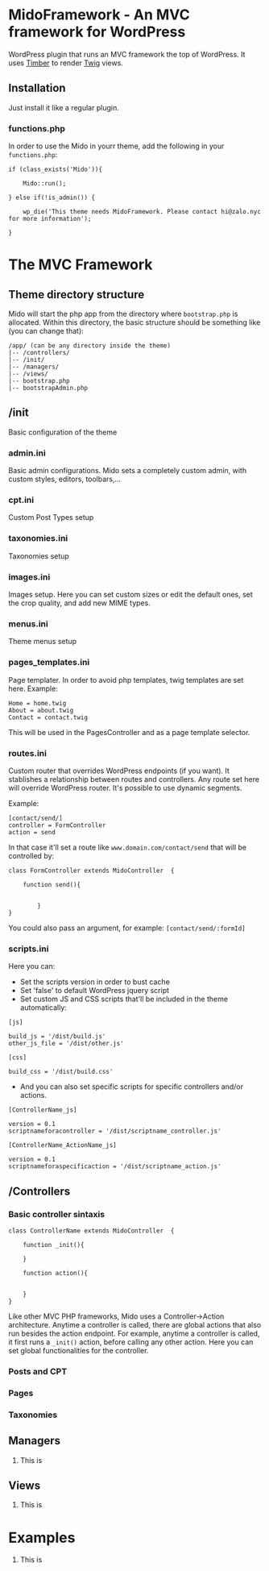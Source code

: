 # MidoFramework - An MVC framework for WordPress
WordPress plugin that runs an MVC framework the top of WordPress. It uses [Timber](https://timber.github.io/) to render [Twig](https://twig.symfony.com/) views.

## Installation
Just install it like a regular plugin.

### functions.php
In order to use the Mido in yourr theme, add the following in your `functions.php`:

````
if (class_exists('Mido')){

	Mido::run();

} else if(!is_admin()) {

	wp_die('This theme needs MidoFramework. Please contact hi@zalo.nyc for more information');

}

````


# The MVC Framework

## Theme directory structure

Mido will start the php app from the directory where `bootstrap.php` is allocated. Within this directory, the basic structure should be something like (you can change that):

```
/app/ (can be any directory inside the theme)
|-- /controllers/
|-- /init/
|-- /managers/
|-- /views/
|-- bootstrap.php
|-- bootstrapAdmin.php
````

## /init

Basic configuration of the theme

### admin.ini

Basic admin configurations. Mido sets a completely custom admin, with custom styles, editors, toolbars,...

### cpt.ini

Custom Post Types setup

### taxonomies.ini

Taxonomies setup

### images.ini

Images setup. Here you can set custom sizes or edit the default ones, set the crop quality, and add new MIME types.

### menus.ini

Theme menus setup

### pages_templates.ini

Page templater. In order to avoid php templates, twig templates are set here. Example:

````
Home = home.twig
About = about.twig
Contact = contact.twig
````

This will be used in the PagesController and as a page template selector.

### routes.ini

Custom router that overrides WordPress endpoints (if you want). It stablishes a relationship between routes and controllers. Any route set here will override WordPress router. It's possible to use dynamic segments.

Example:

````
[contact/send/]
controller = FormController
action = send
`````

In that case it'll set a route like `www.domain.com/contact/send` that will be controlled by:

````
class FormController extends MidoController  {

	function send(){

	
		}
} 
`````

You could also pass an argument, for example: `[contact/send/:formId]`


### scripts.ini

Here you can:

* Set the scripts version in order to bust cache
* Set 'false' to default WordPress jquery script
* Set custom JS and CSS scripts that'll be included in the theme automatically:

````
[js]

build_js = '/dist/build.js'
other_js_file = '/dist/other.js'

[css]

build_css = '/dist/build.css'
`````

* And you can also set specific scripts for specific controllers and/or actions. 

````
[ControllerName_js]

version = 0.1
scriptnameforacontroller = '/dist/scriptname_controller.js'

[ControllerName_ActionName_js]

version = 0.1
scriptnameforaspecificaction = '/dist/scriptname_action.js'

`````

## /Controllers

### Basic controller sintaxis
````
class ControllerName extends MidoController  {

	function _init(){
	
	}

	function action(){

	
	}
} 
````

Like other MVC PHP frameworks, Mido uses a Controller->Action architecture. Anytime a controller is called, there are global actions that also run besides the action endpoint. For example, anytime a controller is called, it first runs a `_init()` action, before calling any other action. Here you can set global functionalities for the controller.


### Posts and CPT
### Pages
### Taxonomies

## Managers
1. This is

## Views
1. This is

# Examples
1. This is
